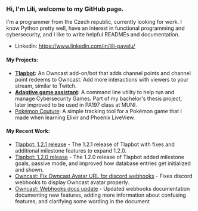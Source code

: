 ### Hi, I'm Lili, welcome to my GitHub page.
I'm a programmer from the Czech republic, currently looking for work. I know Python pretty well, have an interest in functional programming and cybersecurity, and I like to write helpful READMEs and documentation.

- Linkedin: https://www.linkedin.com/in/lili-pavelu/

#### My Projects:
- **[Tlapbot](https://github.com/SleepyLili/tlapbot):** An Owncast add-on/bot that adds channel points and channel point redeems to Owncast. Add more interactions with viewers to your stream, similar to Twitch.
- **[Adaptive game assistant](https://github.com/SleepyLili/adaptive-game-assistant):** A command line utility to help run and manage Cybersecurity Games. Part of my bachelor's thesis project, later improved to be used in PA197 class at MUNI.
- [Pokémon Couture](https://github.com/SleepyLili/pokemon-couture): A simple tracking tool for a Pokémon game that I made when learning Elixir and Phoenix LiveView.

#### My Recent Work:
- [Tlapbot: 1.2.1 release](https://github.com/SleepyLili/tlapbot/releases/tag/v1.2.1) - The 1.2.1 release of Tlapbot with fixes and additional milestone features to expand 1.2.0.
- [Tlapbot: 1.2.0 release](https://github.com/SleepyLili/tlapbot/releases/tag/v1.2.0) - The 1.2.0 release of Tlapbot added milestone goals, passive mode, and improved how database entries get initialized and shown.
- [Owncast: Fix Owncast Avatar URL for discord webhooks](https://github.com/owncast/owncast/pull/2748) - Fixes discord webhooks to display Owncast avatar properly.
- [Owncast: Webhooks docs update](https://github.com/owncast/owncast.github.io/pull/85) - Updated webhooks documentation documenting new features, adding more information about confusing features, and clarifying some wording in the document

